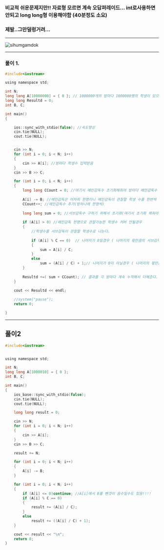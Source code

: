 ### 비교적 쉬운문제지만!! 자료형 모르면 계속 오답퍼레이드... int로사용하면 안되고 long long형 이용해야함 (40분정도 소요)

### 제발..그만덜렁거려...

----------------------------------------------------------------------------------------------------------------------------------

![sihumgamdok](https://user-images.githubusercontent.com/29946480/66466877-66bf2700-eabe-11e9-9c9e-11d92fc2f5cd.JPG)

----------------------------------------------------------------------------------------------------------------------------------

### 풀이 1.

```c
#include<iostream>

using namespace std;

int N;
long long A[10000000] = { 0 }; // 1000000개의 방마다 1000000명의 학생이 있으면 int자료형 범위를 초과함! ==> long long형 써야함
long long Resultd = 0;
int B, C;

int main()
{

	ios::sync_with_stdio(false); //속도향상
	cin.tie(NULL);
	cout.tie(NULL);


	cin >> N;
	for (int i = 0; i < N; i++)
	{
		cin >> A[i]; //방마다 학생수 입력받음
	}
	cin >> B >> C;

	for (int i = 0; i < N; i++)
	{
		long long CCount = 0; //여기서 메인감독수 초기화해줘야 방마다 메인감독수 누적안됨!!!
    
		A[i] -= B; //메인감독은 어차피 한명이니 메인감독이 관찰할 학생 수를 한번씩 빼줌
		CCount++; //메인감독수 추가(방하나에 한명씩)
    
		long long sum = 0; //서브감독수 구하기 위해서 초기화(여기서 초기화 해줘야 다음 방 서브감독수 구할때 누적 안됨)
    
		if (A[i] > 0) //메인감독 한명으로 관찰가능한 학생수 커버 안될경우
		{
			//학생수를 서브감독이 관찰할 학생수로 나눈다.
      
			if (A[i] % C == 0)  // 나머지가 0일경우 ( 나머지의 몫만큼의 서브감독수가 나머지 학생 커버가능)
			{
				sum = A[i] / C;
			}
			else
				sum = (A[i] / C) + 1;// 나머지가 0이 아닐경우 ( 나머지의 몫만큼의 서브감독수 + 1명(나머지 남은 학생 커버할 감독 수) 나머지 학생 커버가능)
		}
		
		Resultd +=( sum + CCount); // 결과를 각 방마다 계속 누적해서 더해준다. (Resultd는 전역변수로 선언!!! 누적해서 더해줘야하기 때문)
	}
	
	cout << Resultd << endl;

	//system("pause");
	return 0;

}
```
------------------------------------------------------------------------------------------------------------------------

## 풀이2

```c
#include<iostream>


using namespace std;

int N;
long long A[1000010] = { 0 };
int B, C;

int main()
{
	ios_base::sync_with_stdio(false);
	cin.tie(NULL);
	cout.tie(NULL);

	long long result = 0;

	cin >> N;
	for (int i = 0; i < N; i++)
	{
		cin >> A[i];
	}
	cin >> B >> C;

	result += N;

	for (int i = 0; i < N; i++)
	{
		A[i] -= B;
	}

	for (int i = 0; i < N; i++)
	{
		if (A[i] <= 0)continue; //A[i]에서 B를 뺀것이 음수일수도 있음!!!!
		if (A[i] % C == 0)
		{
			result += (A[i] / C);
		}
		else
			result += ((A[i] / C) + 1);
	}

	cout << result << "\n";
	return 0;
}
```
